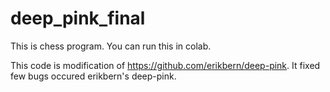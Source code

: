 # deep_pink_final

This is chess program. You can run this in colab.

This code is modification of https://github.com/erikbern/deep-pink.
It fixed few bugs occured erikbern's deep-pink.
